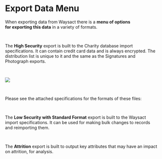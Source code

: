 # Export Data Menu

<div>

When exporting data from Waysact there is a **menu of options
for exporting this data** in a variety of formats.

</div>

<div>

 

</div>

<div>

The **High Security** export is built to the Charity database import
specifications. It can contain credit card data and is always encrypted.
The distribution list is unique to it and the same as the Signatures and
Photograph exports.

</div>

<div>

 

</div>

<div>

![](https://waysact.zendesk.com/hc/en-us/article_attachments/200888620/Screen_Shot_2014-06-23_at_08.15.46.png)

</div>

<div>

 

</div>

<div>

Please see the attached specifications for the formats of these files:

</div>

<div>

 

</div>

<div>

The **Low Security with Standard Format** export is built to the Waysact
import specifications. It can be used for making bulk changes to records
and reimporting them.

</div>

<div>

 

</div>

<div>

The **Attrition** export is built to output key attributes that may have
an impact on attrition, for analysis.

</div>

<div>

 

</div>
